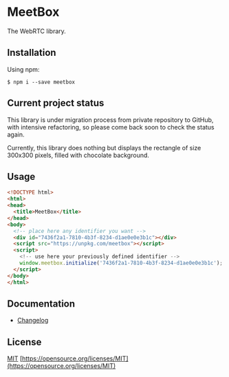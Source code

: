 # MeetBox

The WebRTC library.

## Installation

Using npm:

```
$ npm i --save meetbox
```

## Current project status

This library is under migration process from private repository to GitHub,
with intensive refactoring, so please come back soon to check the status again.

Currently, this library does nothing but displays the rectangle of size 300x300 pixels,
filled with chocolate background.

## Usage

```html
<!DOCTYPE html>
<html>
<head>
  <title>MeetBox</title>
</head>
<body>
  <!-- place here any identifier you want -->
  <div id="7436f2a1-7810-4b3f-8234-d1ae0e0e3b1c"></div>
  <script src="https://unpkg.com/meetbox"></script>
  <script>
    <!-- use here your previously defined identifier -->
    window.meetbox.initialize('7436f2a1-7810-4b3f-8234-d1ae0e0e3b1c');
  </script>
</body>
</html>
```

## Documentation

- [Changelog](CHANGELOG.md)

## License

[MIT](LICENSE) [https://opensource.org/licenses/MIT](https://opensource.org/licenses/MIT)
